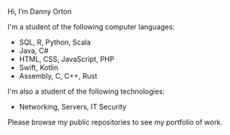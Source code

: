 Hi, I’m Danny Orton

I'm a student of the following computer languages:

<ul>
    <li>SQL, R, Python, Scala</li>
    <li>Java, C#</li>
    <li>HTML, CSS, JavaScript, PHP</li>
    <li>Swift, Kotlin</li>
    <li>Assembly, C, C++, Rust</li>
</ul>

I'm also a student of the following technologies:

<ul>
    <li>Networking, Servers, IT Security</li>
</ul>

Please browse my public repositories to see my portfolio of work.

<!---
dannyvorton/dannyvorton is a ✨ special ✨ repository because its `README.md` (this file) appears on your GitHub profile.
You can click the Preview link to take a look at your changes.
--->
